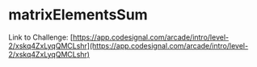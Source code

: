# matrixElementsSum

Link to Challenge: [https://app.codesignal.com/arcade/intro/level-2/xskq4ZxLyqQMCLshr](https://app.codesignal.com/arcade/intro/level-2/xskq4ZxLyqQMCLshr)